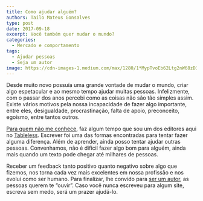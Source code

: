 ```yaml
---
title: Como ajudar alguém?
authors: Tailo Mateus Gonsalves
type: post
date: 2017-09-18
excerpt: Você também quer mudar o mundo?
categories:
  - Mercado e comportamento
tags:
  - Ajudar pessoas
  - Seja um autor
image: https://cdn-images-1.medium.com/max/1280/1*MypTvoEb62Ltg2nW68zD3Q.jpeg
---
```


Desde muito novo possuía uma grande vontade de mudar o mundo, criar algo espetacular e ao mesmo tempo ajudar muitas pessoas. Infelizmente, com o passar dos anos percebi como as coisas não são tão simples assim.
Existe vários motivos pela nossa incapacidade de fazer algo importante, entre eles, desigualdade, procrastinação, falta de apoio, preconceito, egoísmo, entre tantos outros.

[Para quem não me conhece](https://twitter.com/tailomgonsalves), faz algum tempo que sou um dos editores aqui no [Tableless](https://tableless.com.br/). Escrever foi uma das formas encontradas para tentar fazer alguma diferença. Além de aprender, ainda posso tentar ajudar outras pessoas. Convenhamos, não é difícil fazer algo bom para alguém, ainda mais quando um texto pode chegar até milhares de pessoas. 

Receber um feedback tanto positivo quanto negativo sobre algo que fizemos, nos torna cada vez mais excelentes em nossa profissão e nos evolui como ser humano. Para finalizar, lhe convido para [ser um autor](https://tableless.com.br/seja-um-autor/), as pessoas querem te “ouvir”. Caso você nunca escreveu para algum site, escreva sem medo, será um prazer ajudá-lo.
